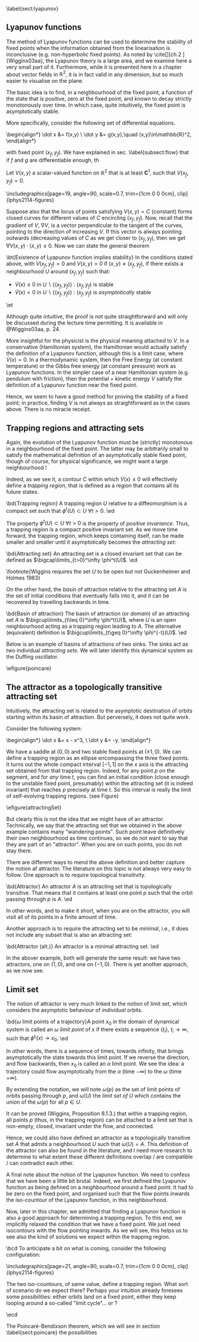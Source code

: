 \label{sect:lyapunov}


## Lyapunov functions

The method of Lyapunov functions can be used to determine the stability of fixed points when the information obtained from the linearisation is inconclusive (e.g. non-hyperbolic fixed points). As noted by \cite[][ch.2 ]{Wiggins03aa}, the Lyapunov theory is a large area, and we examine here a very small part of it. Furthermore, while it is presented here in a chapter about vector fields in $\mathbb{R}^2$, it is in fact valid in any dimension, but so much easier to visualise on the plane. 

The basic idea is to find, in a neighbourhood of the fixed point, a function of the state that is positive, zero at the fixed point, and known to decay strictly monotonously over time. In which case, quite intuitively, the fixed point is asymptotically stable. 

More specifically, consider the following set of differential equations. 

\begin{align*}
\dot x &= f(x,y) \\
\dot y &= g(x,y),\quad (x,y)\in\mathbb{R}^2,
\end{align*}

with fixed point $(x_f,y_f)$.
We have explained in sec. \label{subsect:flow} that if $f$ and $g$ are differentiable enough, th


Let $V(x,y)$ a scalar-valued function on $\mathbb{R}^2$ that is at least $\mathbf{C}^1$, such that $V(x_f,y_f)=0$.


\includegraphics[page=19, angle=90, scale=0.7, trim={1cm 0 0 0cm}, clip]{lphys2114-figures}

Suppose also that the locus of points satisfying $V(x,y)=C$ (constant) forms closed curves for different values of $C$ encircling $(x_f,y_f)$. Now, recall that the gradient of $V$, $\nabla V$, is a vector perpendicular to the tangent of the curves, pointing to the direction of increasing $V$. If this vector is always pointing outwards (decreasing values of $C$ as we get closer to $(x_f,y_f)$, then we get $\nabla V(x,y)\cdot (\dot x, \dot y) \leq 0$. Now we can state the general theorem

\bt{Existence of Lyapunov function implies stability}
In the conditions stated above, with $V(x_f,y_f) = 0$ and $V(x,y) > 0$ if $(x,y)\neq(x_f,y_f)$, if there exists a neighbourhood $U$ around $(x_f,y_f)$ such that:

- $\dot V(x) \leq 0$ in  $U\backslash \{(x_f,y_f)\}$ : $(x_f,y_f)$ is stable
- $\dot V(x) < 0$ in  $U \backslash \{(x_f,y_f)\}$ : $(x_f,y_f)$ is _asymptotically_ stable
 
\et 

Although quite intuitive, the proof is not quite straightforward and will only be discussed during the lecture time permitting. It is available in @Wiggins03aa, p. 24. 

More insightful for the physicist is the physical meaning attached to $V$. In a conservative (Hamiltonian system), the Hamiltonian would actually satisfy the definition of a Lyapunov function, although this is a limit case, where $\dot V(x)=0$. In a thermodynamic system, then the Free Energy (at constant temperature) or the Gibbs free energy (at constant pressure) work as Lyapunov functions. In the simpler case of a near Hamiltonian system (e.g. pendulum with friction), then the potential + kinetic energy $V$ satisfy the definition of a Lyapunov function near the fixed point. 


Hence, we seem to have a good method for proving the stability of a fixed point; in practice, finding $V$ is not always as straightforward as in the cases above. There is no miracle receipt. 

## Trapping regions and attracting sets

Again, the evolution of the Lyapunov function must be (strictly) monotonous in a neighbourhood of the fixed point. The latter may be arbitrarily small to satisfy the mathematical definition of an asymptotically stable fixed point, though of course, for physical significance, we might want a large neighbourhood !

Indeed, as we see it, a contour $C$ within which $\dot V(x) \leq 0$ will effectively define a _trapping region_, that is defined as a region that contains all its future states.

\bd{Trapping region}
A trapping region $U$ relative to a diffeomorphism is a compact set such that $\phi^t(U) \subset U\ \forall t >0$. 
\ed

The property $\phi^t(U) \subset U\ \forall t >0$ is the property of _positive invariance_. Thus, a trapping region is a compact positive invariant set. As we move time forward, the trapping region, which keeps containing itself, can be made smaller and smaller until it asymptotically becomes the _attracting set_:

\bd{Attracting set}
An attracting set is a closed invariant set that can be defined as $\bigcap\limits_{t>0}^\infty \phi^t(U)$.
\ed

\footnote{Wiggins requires the set $U$ to be open but not Guckenheimer and Holmes 1983}

On the other hand, the _basin_ of attraction relative to the attracting set $A$ is the set of initial conditions that eventually falls into it, and it can be recovered by travelling backwards in time. 

\bd{Basin of attraction}
The basin of attraction (or _domain_) of an attracting set $A$ is  $\bigcup\limits_{t\leq 0}^\infty \phi^t(U)$, where $U$ is an open neighbourhood acting as a trapping region leading to $A$. The alternative (equivalent) definition is $\bigcup\limits_{t\geq 0}^\infty \phi^{-t}(U)$. 
\ed

Below is an example of basins of attractions of two sinks. The sinks act as two individual _attracting sets_. We will later identify this dynamical system as the Duffing oscillator. 

\efigure{poincare}

<!--\includegraphics[page=20, angle=90, scale=0.7, trim={1cm 0 0 0cm}, clip]{lphys2114-figures}-->


## The attractor as a topologically transitive attracting set

Intuitively, the attracting set is related to the asymptotic destination of orbits starting within its basin of attraction. But perversely, it does not quite work. 

Consider the following system: 

\begin{align*}
\dot x &= x - x^3, \\
\dot y &= -y. 
\end{align*}

We have a saddle at $(0,0)$ and two stable fixed points at $(\pm 1, 0)$. We can define a trapping region as an ellipse encompassing the three fixed points. It turns out the whole compact interval $[-1,1]$ on the $x$ axis is the attracting set obtained from that trapping region. Indeed, for any point $p$ on the segment, and for _any_ time $t$, you can find an initial condition (close enough to the unstable fixed point, presumably) within the attracting set (it is indeed invariant) that reaches $p$ precisely at time $t$. So this interval is really the limit of self-evolving trapping regions. (see Figure)

\efigure{attractingSet}

But clearly this is not the idea that we might have of an attractor. Technically, we say that the attracting set that we obtained in the above example contains many "wandering points". Such point leave definitively their own neighbourhood as time continues, so we do not want to say that they are part of an "attractor". When you are on such points, you do not stay there. 

There are different ways to mend the above definition and better capture the notion af attractor. The  literature on this topic is not always very easy to follow.
One approach is to require topological transitivity.

\bd{Attractor}
An attractor $A$ is an attracting set that is topologically transitive. That means that it contains at least one point $p$ such that the orbit passing through $p$ is $A$. 
\ed

In other words, and to make it short, when you are on the attractor, you will visit all of its points in a finite amount of time. 

Another approach is to require the attracting set to be _minimal_, i.e., it does not include any subset that is also an attracting set: 

\bd{Attractor (alt.)}
An attractor is a  minimal attracting set. 
\ed

In the abover example, both will generate the same result: we have two attractors, one on $(1,0)$, and one on $(-1,0)$. There is yet another approach, as we now see. 

## Limit set

The notion of attractor is very much linked to the notion of limit set, which considers the asymptotic behaviour of _individual_ orbits. 

\bd{$\omega$ limit points of a trajectory}A point $x_0$ in the domain of dynamical system is called an $\omega$ _limit point_ of $x$ if there exists a sequence $\{t_i\}$, $t_i\rightarrow\infty$, such that $\phi^{t_i}(x) \rightarrow x_0$.
\ed

In other words, there is a sequence of times, towards infinity, that brings asymptotically the state towards this limit point. If we reverse the direction, and flow backwards, then $x_0$ is called an $\alpha$ limit point. We see the idea: a trajectory could flow asymptotically from the $\alpha$ (time $-\infty$) to the $\omega$ (time $+\infty$). 

By extending the notation,  we will note $\omega(p)$ as the set of limit points of orbits passing through $p$, and $\omega(U)$ the _limit set of $U$_ which contains the union of the $\omega(p)$ for all $p\in U$. 

It can be proved (Wiggins, Proposition 8.1.3.) that within a trapping region, all points $p$ (thus,  in the trapping region) can be attached to a limit set that is non-empty, closed, invariant under the flow, and connected.

Hence, we could also have defined an attractor as a topologically transitive set $A$ that admits a neighbourhood $U$ such that $\omega(U)=A$. This definition of the attractor can also be found in the literature, and I need more research to determine to what extent these different definitions overlap / are compatible / can contradict each other. 


A final note about the notion of the  Lyapunov function.  We need to confess that we have been a little bit brutal. 
Indeed, we first defined the Lyapunov function as being defined on a _neighbourhood_ around a fixed point. It had to be zero on the fixed point, and organised such that the flow points inwards the iso-countour of the Lyapunov function, in this neighbourhood. 

Now, later in this chapter, we admitted that finding a Lyapunov function is also a good approach for determining a trapping region. To this end, we implicitly  relaxed the condition that we have a fixed point. We just need isocontours with the flow pointing inwards. As we will see, this helps us to see also the kind of solutions we expect within the trapping region. 

\bcd
To anticipate a bit on what is coming, consider the following configuration: 


\includegraphics[page=21, angle=90, scale=0.7, trim={1cm 0 0 0cm}, clip]{lphys2114-figures}

The two iso-countours, of same value, define a trapping region. What sort of scenario do we expect there? Perhaps your intuition already foresees some possibilities: either orbits land on a fixed point, either they keep looping around a so-called "limit cycle"... or ? 

\ecd

The Poincaré-Bendixson theorem, which we will see in section \label{sect:poincare} the possibilities

